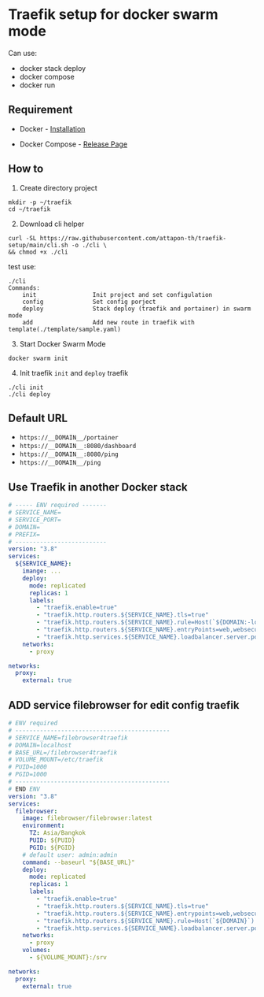 # Traefik setup for docker swarm mode

Can use:

- docker stack deploy
- docker compose
- docker run


## Requirement

- Docker - [Installation](https://docs.docker.com/engine/install/)

- Docker Compose - [Release Page](https://github.com/docker/compose/releases)

## How to

1. Create directory project

  ```shell
  mkdir -p ~/traefik
  cd ~/traefik
  ```

2. Download cli helper
  ```shell
  curl -SL https://raw.githubusercontent.com/attapon-th/traefik-setup/main/cli.sh -o ./cli \
  && chmod +x ./cli
  ```

  test use:
  ```raw
  ./cli
  Commands: 
      init                Init project and set configulation
      config              Set config porject
      deploy              Stack deploy (traefik and portainer) in swarm mode
      add                 Add new route in traefik with template(./template/sample.yaml)
  ```

3. Start Docker Swarm Mode

  ```shell
  docker swarm init
  ```

4. Init traefik `init` and `deploy` traefik

  ```shell
  ./cli init
  ./cli deploy
  ```

## Default URL
 - `https://__DOMAIN__/portainer`
 - `https://__DOMAIN__:8080/dashboard`
 - `https://__DOMAIN__:8080/ping`
 - `https://__DOMAIN__/ping`


## Use Traefik in another Docker stack

```yaml
# ----- ENV required -------
# SERVICE_NAME=
# SERVICE_PORT=
# DOMAIN=
# PREFIX=
# --------------------------
version: "3.8"
services:
  ${SERVICE_NAME}:
    imange: ...
    deploy:
      mode: replicated
      replicas: 1
      labels:
        - "traefik.enable=true"
        - "traefik.http.routers.${SERVICE_NAME}.tls=true"
        - "traefik.http.routers.${SERVICE_NAME}.rule=Host(`${DOMAIN:-localhost}`) && PathPrefix(`${PREFIX:-/}`)"
        - "traefik.http.routers.${SERVICE_NAME}.entryPoints=web,websecure"
        - "traefik.http.services.${SERVICE_NAME}.loadbalancer.server.port=${SERVICE_PORT:-80}"
    networks:
      - proxy

networks:
  proxy:
    external: true
```

## ADD service filebrowser for edit config traefik
```yaml
# ENV required
# --------------------------------------------
# SERVICE_NAME=filebrowser4traefik
# DOMAIN=localhost
# BASE_URL=/filebrowser4traefik
# VOLUME_MOUNT=/etc/traefik
# PUID=1000
# PGID=1000
# --------------------------------------------
# END ENV
version: "3.8"
services:
  filebrowser:
    image: filebrowser/filebrowser:latest
    environment:
      TZ: Asia/Bangkok
      PUID: ${PUID}
      PGID: ${PGID}
    # default user: admin:admin
    command: --baseurl "${BASE_URL}"
    deploy:
      mode: replicated
      replicas: 1
      labels:
        - "traefik.enable=true"
        - "traefik.http.routers.${SERVICE_NAME}.tls=true"
        - "traefik.http.routers.${SERVICE_NAME}.entrypoints=web,websecure"
        - "traefik.http.routers.${SERVICE_NAME}.rule=Host(`${DOMAIN}`) && PathPrefix(`${BASE_URL}`)"
        - "traefik.http.services.${SERVICE_NAME}.loadbalancer.server.port=80"
    networks:
      - proxy
    volumes:
      - ${VOLUME_MOUNT}:/srv

networks:
  proxy:
    external: true
```